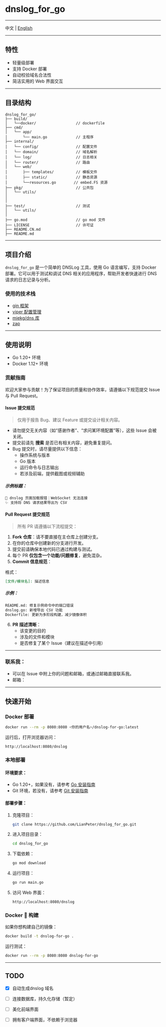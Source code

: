 # dnslog_for_go

---
中文 | [English](README.md)

---

## 特性
- 轻量级部署
- 支持 Docker 部署
- 自动校验域名合法性
- 简洁实用的 Web 界面交互

--- 
## 目录结构
```
dnslog_for_go/
├── build/
│   └──docker/                  // dockerfile
├── cmd/
│   └── app/
│       └── main.go             // 主程序
├── internal/
│   └── config/                 // 配置文件
│   └── domain/                 // 域名解析
│   └── log/                    // 日志相关
│   └── router/                 // 路由
│   └── web/
│       ├── templates/          // 模板文件
│       ├── static/             // 静态资源
│       └──resources.go        // embed.FS 资源
├── pkg/                        // 公共包
│   └── utils/                  
│
│
├── test/                       // 测试
│   └── utils/
│
├── go.mod                      // go mod 文件
├── LICENSE                     // 许可证
├── README.CN.md
├── README.md
```

---

## 项目介绍
`dnslog_for_go` 是一个简单的 DNSLog 工具，使用 Go 语言编写，支持 Docker 部署。它可以用于测试和调试 DNS 相关的应用程序，帮助开发者快速进行 DNS 请求的日志记录与分析。

### 使用的技术栈
- [gin 框架](https://github.com/gin-gonic/gin)
- [viper 配置管理](https://github.com/spf13/viper)
- [miekg/dns 库](https://github.com/miekg/dns)
- [zap](https://github.com/uber-go/zap)

---

## 使用说明
- Go 1.20+ 环境
- Docker 1.12+ 环境

### 贡献指南
欢迎大家参与贡献！为了保证项目的质量和协作效率，请遵循以下规范提交 Issue 与 Pull Request。

#### Issue 提交规范
> 仅用于报告 Bug、建议 Feature 或提交设计相关内容。

- 请勿提交无关内容（如“感谢作者”、“求问某环境配置”等），这些 Issue 会被关闭。
- 提交前请先 **搜索** 是否已有相关内容，避免重复提问。
- Bug 提交时，请尽量提供以下信息：
    - 操作系统与版本
    - Go 版本
    - 运行命令与日志输出
    - 若涉及前端，提供截图或视频辅助

##### 示例标题：
```markdown
🐞 dnslog 页面加载报错：WebSocket 无法连接
✨ 支持将 DNS 请求结果导出为 CSV
```

#### Pull Request 提交规范
> 所有 PR 请遵循以下流程提交：

1. **Fork 仓库**：请不要直接在主仓库上创建分支。
2. 在你的仓库中创建新的分支进行开发。
3. 提交前请确保本地代码已通过构建与测试。
4. 每个 PR **仅包含一个功能/问题修复**，避免混杂。
5. **Commit 信息规范**：

格式：
```markdown
[文件/模块名]: 描述信息
```

##### 示例：
```markdown
README.md: 修复示例命令中的端口错误
dnslog.go: 新增导出 CSV 功能
Dockerfile: 更新为多阶段构建，减少镜像体积
```

6. **PR 描述清晰**：
    - 该变更的目的
    - 涉及的文件和模块
    - 是否修复了某个 Issue（建议在描述中引用）

---

### 联系我：
- 可以在 Issue 中附上你的问题和邮箱，或通过邮箱直接联系我。
- 邮箱：
---

## 快速开始

### Docker 部署

```bash
docker run --rm -p 8080:8080 <你的用户名>/dnslog-for-go:latest
```

运行后，打开浏览器访问：
```
http://localhost:8080/dnslog
```

### 本地部署

#### 环境要求：
- Go 1.20+，如果没有，请参考 [Go 安装指南](https://golang.org/doc/install/source)
- Git 环境，若没有，请参考 [Git 安装指南](https://git-scm.com/)

#### 部署步骤：
1. 克隆项目：
   ```bash
   git clone https://github.com/LianPeter/dnslog_for_go.git
   ```

2. 进入项目目录：
   ```bash
   cd dnslog_for_go
   ```

3. 下载依赖：
   ```bash
   go mod download
   ```

4. 运行项目：
   ```bash
   go run main.go
   ```

5. 访问 Web 界面：
   ```
   http://localhost:8080/dnslog
   ```

### Docker 🐳 构建

如果你想构建自己的镜像：

```bash
docker build -t dnslog-for-go .
```

运行测试：

```bash
docker run --rm -p 8080:8080 dnslog-for-go
```

---

## TODO
- [x] 自动生成dnslog 域名
- [ ] 连接数据库，持久化存储（暂定）
- [ ] 美化前端界面
- [ ] 拥有客户端界面，不依赖于浏览器

